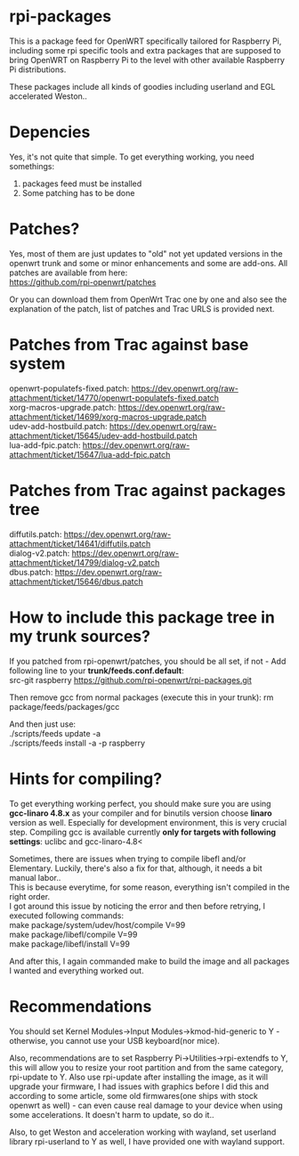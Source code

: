 rpi-packages
============

This is a package feed for OpenWRT specifically tailored for Raspberry Pi, including some rpi specific tools and extra packages that are supposed to bring OpenWRT on Raspberry Pi to the level with other available Raspberry Pi distributions.

These packages include all kinds of goodies including userland and EGL accelerated Weston..

Depencies
=========
Yes, it's not quite that simple. To get everything working, you need somethings:<br/>
 1) packages feed must be installed<br/>
 2) Some patching has to be done<br/>
 
Patches?
========
Yes, most of them are just updates to "old" not yet updated versions in the openwrt trunk and some or minor enhancements and some are add-ons. All patches are available from here:<br/>
https://github.com/rpi-openwrt/patches<br/>

Or you can download them from OpenWrt Trac one by one and also see the explanation of the patch, list of patches and Trac URLS is provided next.<br/>

Patches from Trac against base system
=====================================
openwrt-populatefs-fixed.patch: https://dev.openwrt.org/raw-attachment/ticket/14770/openwrt-populatefs-fixed.patch<br/>
xorg-macros-upgrade.patch: https://dev.openwrt.org/raw-attachment/ticket/14699/xorg-macros-upgrade.patch<br/>
udev-add-hostbuild.patch: https://dev.openwrt.org/raw-attachment/ticket/15645/udev-add-hostbuild.patch<br/>
lua-add-fpic.patch: https://dev.openwrt.org/raw-attachment/ticket/15647/lua-add-fpic.patch<br/>

Patches from Trac against packages tree
=======================================
diffutils.patch: https://dev.openwrt.org/raw-attachment/ticket/14641/diffutils.patch<br/>
dialog-v2.patch: https://dev.openwrt.org/raw-attachment/ticket/14799/dialog-v2.patch<br/>
dbus.patch: https://dev.openwrt.org/raw-attachment/ticket/15646/dbus.patch<br/>

How to include this package tree in my trunk sources?
=====================================================
If you patched from rpi-openwrt/patches, you should be all set, if not - Add following line to your <b>trunk/feeds.conf.default</b>:<br />
src-git raspberry https://github.com/rpi-openwrt/rpi-packages.git<br/>

Then remove gcc from normal packages (execute this in your trunk):
 rm package/feeds/packages/gcc

And then just use:<br />
 ./scripts/feeds update -a<br/>
 ./scripts/feeds install -a -p raspberry<br/>
 
Hints for compiling?
====================
To get everything working perfect, you should make sure you are using <b>gcc-linaro 4.8.x</b> as your compiler and for binutils version choose <b>linaro</b> version as well. Especially for development environment, this is very crucial step. Compiling gcc is available currently <b>only for targets with following settings</b>: uclibc and gcc-linaro-4.8<

Sometimes, there are issues when trying to compile libefl and/or Elementary. Luckily, there's also a fix for that, although, it needs a bit manual labor..<br />This is because everytime, for some reason, everything isn't compiled in the right order.<br/>I got around this issue by noticing the error and then before retrying, I executed following commands:<br/>
 make package/system/udev/host/compile V=99<br/>
 make package/libefl/compile V=99<br/>
 make package/libefl/install V=99<br/>
 
And after this, I again commanded make to build the image and all packages I wanted and everything worked out.

Recommendations
===============
You should set Kernel Modules->Input Modules->kmod-hid-generic to Y - otherwise, you cannot use your USB keyboard(nor mice).

Also, recommendations are to set Raspberry Pi->Utilities->rpi-extendfs to Y, this will allow you to resize your root partition and from the same category, rpi-update to Y. Also use rpi-update after installing the image, as it will upgrade your firmware, I had issues with graphics before I did this and according to some article, some old firmwares(one ships with stock openwrt as well) - can even cause real damage to your device when using some accelerations. It doesn't harm to update, so do it..

Also, to get Weston and acceleration working with wayland, set userland library rpi-userland to Y as well, I have provided one with wayland support.
